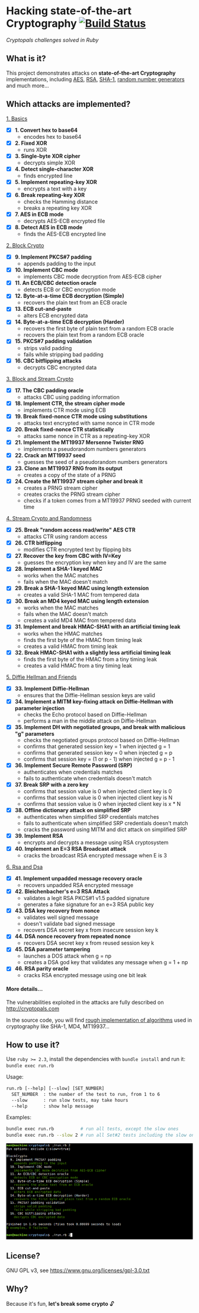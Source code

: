 # Hacking state-of-the-art Cryptography [![Build Status](https://travis-ci.org/yoeo/cryptopals.svg?branch=master)](https://travis-ci.org/yoeo/cryptopals)
*Cryptopals challenges solved in Ruby*

## What is it?

This project demonstrates attacks on **state-of-the-art
Cryptography** implementations, including
[AES](https://fr.wikipedia.org/wiki/Advanced_Encryption_Standard),
[RSA](https://en.wikipedia.org/wiki/RSA_%28cryptosystem%29),
[SHA-1](https://fr.wikipedia.org/wiki/SHA-1),
[random number generators](https://en.wikipedia.org/wiki/Mersenne_Twister)
and much more...

## Which attacks are implemented?

[1. Basics](lib/set_1_basics.rb)
  - [x] **1. Convert hex to base64**
    - encodes hex to base64
  - [x] **2. Fixed XOR**
    - runs XOR
  - [x] **3. Single-byte XOR cipher**
    - decrypts simple XOR
  - [x] **4. Detect single-character XOR**
    - finds encrypted line
  - [x] **5. Implement repeating-key XOR**
    - encrypts a text with a key
  - [x] **6. Break repeating-key XOR**
    - checks the Hamming distance
    - breaks a repeating key XOR
  - [x] **7. AES in ECB mode**
    - decrypts AES-ECB encrypted file
  - [x] **8. Detect AES in ECB mode**
    - finds the AES-ECB encrypted line

[2. Block Crypto](lib/set_2_block_crypto.rb)
  - [x] **9. Implement PKCS#7 padding**
    - appends padding to the input
  - [x] **10. Implement CBC mode**
    - implements CBC mode decryption from AES-ECB cipher
  - [x] **11. An ECB/CBC detection oracle**
    - detects ECB or CBC encryption mode
  - [x] **12. Byte-at-a-time ECB decryption (Simple)**
    - recovers the plain text from an ECB oracle
  - [x] **13. ECB cut-and-paste**
    - alters ECB encrypted data
  - [x] **14. Byte-at-a-time ECB decryption (Harder)**
    - recovers the first byte of plain text from a random ECB oracle
    - recovers the plain text from a random ECB oracle
  - [x] **15. PKCS#7 padding validation**
    - strips valid padding
    - fails while stripping bad padding
  - [x] **16. CBC bitflipping attacks**
    - decrypts CBC encrypted data

[3. Block and Stream Crypto](lib/set_3_block_and_stream_crypto.rb)
  - [x] **17. The CBC padding oracle**
    - attacks CBC using padding information
  - [x] **18. Implement CTR, the stream cipher mode**
    - implements CTR mode using ECB
  - [x] **19. Break fixed-nonce CTR mode using substitutions**
    - attacks text encrypted with same nonce in CTR mode
  - [x] **20. Break fixed-nonce CTR statistically**
    - attacks same nonce in CTR as a repeating-key XOR
  - [x] **21. Implement the MT19937 Mersenne Twister RNG**
    - implements a pseudorandom numbers generators
  - [x] **22. Crack an MT19937 seed**
    - guesses the seed of a pseudorandom numbers generators
  - [x] **23. Clone an MT19937 RNG from its output**
    - creates a copy of the state of a PRNG
  - [x] **24. Create the MT19937 stream cipher and break it**
    - creates a PRNG stream cipher
    - creates cracks the PRNG stream cipher
    - checks if a token comes from a MT19937 PRNG seeded with current time

[4. Stream Crypto and Randomness](lib/set_4_stream_crypto_and_randomness.rb)
  - [x] **25. Break "random access read/write" AES CTR**
    - attacks CTR using random access
  - [x] **26. CTR bitflipping**
    - modifies CTR encrypted text by flipping bits
  - [x] **27. Recover the key from CBC with IV=Key**
    - guesses the encryption key when key and IV are the same
  - [x] **28. Implement a SHA-1 keyed MAC**
    - works when the MAC matches
    - fails when the MAC doesn't match
  - [x] **29. Break a SHA-1 keyed MAC using length extension**
    - creates a valid SHA-1 MAC from tempered data
  - [x] **30. Break an MD4 keyed MAC using length extension**
    - works when the MAC matches
    - fails when the MAC doesn't match
    - creates a valid MD4 MAC from tempered data
  - [x] **31. Implement and break HMAC-SHA1 with an artificial timing leak**
    - works when the HMAC matches
    - finds the first byte of the HMAC from timing leak
    - creates a valid HMAC from timing leak
  - [x] **32. Break HMAC-SHA1 with a slightly less artificial timing leak**
    - finds the first byte of the HMAC from a tiny timing leak
    - creates a valid HMAC from a tiny timing leak

[5. Diffie Hellman and Friends](lib/set_5_diffie_hellman_and_friends.rb)
  - [x] **33. Implement Diffie-Hellman**
    - ensures that the Diffie-Hellman session keys are valid
  - [x] **34. Implement a MITM key-fixing attack on Diffie-Hellman with parameter injection**
    - checks the Echo protocol based on Diffie-Hellman
    - performs a man in the middle attack on Diffie-Hellman
  - [x] **35. Implement DH with negotiated groups, and break with malicious "g" parameters**
    - checks the negotiated groups protocol based on Diffie-Hellman
    - confirms that generated session key = 1 when injected g = 1
    - confirms that generated session key = 0 when injected g = p
    - confirms that session key = (1 or p - 1) when injected g = p - 1
  - [x] **36. Implement Secure Remote Password (SRP)**
    - authenticates when credentials matches
    - fails to authenticate when credentials doesn't match
  - [x] **37. Break SRP with a zero key**
    - confirms that session value is 0 when injected client key is 0
    - confirms that session value is 0 when injected client key is N
    - confirms that session value is 0 when injected client key is x * N
  - [x] **38. Offline dictionary attack on simplified SRP**
    - authenticates when simplified SRP credentials matches
    - fails to authenticate when simplified SRP credentials doesn't match
    - cracks the password using MITM and dict attack on simplified SRP
  - [x] **39. Implement RSA**
    - encrypts and decrypts a message using RSA cryptosystem
  - [x] **40. Implement an E=3 RSA Broadcast attack**
    - cracks the broadcast RSA encrypted message when E is 3

[6. Rsa and Dsa](lib/set_6_rsa_and_dsa.rb)
  - [x] **41. Implement unpadded message recovery oracle**
    - recovers unpadded RSA encrypted message
  - [x] **42. Bleichenbacher's e=3 RSA Attack**
    - validates a legit RSA PKCS#1 v1.5 padded signature
    - generates a fake signature for an e=3 RSA public key
  - [x] **43. DSA key recovery from nonce**
    - validates well signed message
    - doesn't validate bad signed message
    - recovers DSA secret key x from insecure session key k
  - [x] **44. DSA nonce recovery from repeated nonce**
    - recovers DSA secret key x from reused session key k
  - [x] **45. DSA parameter tampering**
    - launches a DOS attack when g = np
    - creates a DSA god key that validates any message when g = 1 + np
  - [x] **46. RSA parity oracle**
    - cracks RSA encrypted message using one bit leak

#### More details...

The vulnerabilities exploited in the attacks
are fully described on http://cryptopals.com

In the source code, you will find
[rough implementation of algorithms](lib/impl)
used in cryptography like SHA-1, MD4, MT19937...

## How to use it?

Use ```ruby >= 2.3```,
install the dependencies with ```bundle install``` and run it:
```bundle exec run.rb```

Usage:

```
run.rb [--help] [--slow] [SET_NUMBER]
  SET_NUMBER  : the number of the test to run, from 1 to 6
  --slow      : run slow tests, may take hours
  --help      : show help message
```

Examples:
```bash
bundle exec run.rb          # run all tests, except the slow ones
bundle exec run.rb --slow 2 # run all Set#2 tests including the slow ones
```

![Alt text](data/screen.png)

## License?

GNU GPL v3, see https://www.gnu.org/licenses/gpl-3.0.txt

## Why?

Because it's fun, **let's break some crypto** :unlock:

